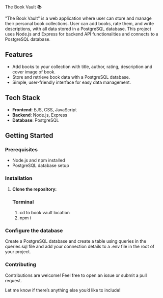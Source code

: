 The Book Vault 📚

"The Book Vault" is a web application where user can store and manage their personal book collections. User can add books, rate them, and write descriptions, 
with all data stored in a PostgreSQL database. This project uses Node.js and Express for backend API functionalities and connects to a PostgreSQL database.

## Features
- Add books to your collection with title, author, rating, description and cover image of book.
- Store and retrieve book data with a PostgreSQL database.
- Simple, user-friendly interface for easy data management.

## Tech Stack
- **Frontend**: EJS, CSS, JavaScript
- **Backend**: Node.js, Express
- **Database**: PostgreSQL

## Getting Started

### Prerequisites
- Node.js and npm installed
- PostgreSQL database setup

### Installation
1. **Clone the repository:**
    ### Terminal
      1.  cd to book vault location
      2.  npm i

### Configure the database
Create a PostgreSQL database and create a table using queries in the queries.sql file and add your connection details to a .env file in the root of your project.

### Contributing
Contributions are welcome! Feel free to open an issue or submit a pull request.


Let me know if there’s anything else you’d like to include!
